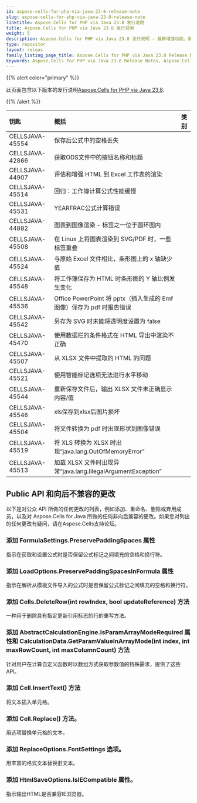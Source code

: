 ```yaml
---
id: aspose-cells-for-php-via-java-23-8-release-note
slug: aspose-cells-for-php-via-java-23-8-release-note
linktitle: Aspose.Cells for PHP via Java 23.8 发行说明
title: Aspose.Cells for PHP via Java 23.8 发行说明
weight: 5
description: Aspose.Cells for PHP via Java 23.8 发行说明 – 最新增强功能、新功能和修复
type: repositor
layout: releas
family_listing_page_title: Aspose.Cells for PHP via Java 23.8 Release Note
keywords: Aspose.Cells for PHP via Java 23.8 Release Notes, Aspose.Cells for PHP via Java 23.8 updates and fixe
---
```

{{% alert color="primary" %}}

此页面包含以下版本的发行说明[Aspose.Cells for PHP via Java 23.8](https://releases.aspose.com/cells/php/new-releases/aspose.cells-for-php-via-java-23.8/).

{{% /alert %}}

|**钥匙**|**概括**|**类别**|
| :- | :- | :- |
|CELLSJAVA-45554|保存后公式中的空格丢失|
|CELLSJAVA-42866|获取ODS文件中的按钮名称和标题|
|CELLSJAVA-44907|评估和增强 HTML 到 Excel 工作表的渲染|
|CELLSJAVA-45514|回归：工作簿计算公式性能缓慢|
|CELLSJAVA-45531|YEARFRAC公式计算错误|
|CELLSJAVA-44882|图表到图像渲染 - 标签之一位于圆环图内|
|CELLSJAVA-45508|在 Linux 上将图表渲染到 SVG/PDF 时，一些标签重叠|
|CELLSJAVA-45524|与原始 Excel 文件相比，条形图上的 x 轴缺少值|
|CELLSJAVA-45548|将工作簿保存为 HTML 时条形图的 Y 轴比例发生变化|
|CELLSJAVA-45536|Office PowerPoint 将 pptx（插入生成的 Emf 图像）保存为 pdf 时报告错误|
|CELLSJAVA-45542|另存为 SVG 时未能将透明度设置为 false|
|CELLSJAVA-45470|使用数据栏的条件格式在 HTML 导出中渲染不正确|
|CELLSJAVA-45507|从 XLSX 文件中提取的 HTML 的问题|
|CELLSJAVA-45521|使用智能标记选项无法进行水平移动|
|CELLSJAVA-45544|重新保存文件后，输出 XLSX 文件未正确显示内容/值|
|CELLSJAVA-45546|xls保存到xlsx后图片损坏|
|CELLSJAVA-45504|将文件转换为 pdf 时出现形状到图像错误|
|CELLSJAVA-45519|将 XLS 转换为 XLSX 时出现“java.lang.OutOfMemoryError”|
|CELLSJAVA-45513|加载 XLSX 文件时出现异常“java.lang.IllegalArgumentException”|

##  **Public API 和向后不兼容的更改**

以下是对公众 API 所做的任何更改的列表，例如添加、重命名、删除或弃用成员，以及对 Aspose.Cells for Java 所做的任何非向后兼容的更改。如果您对列出的任何更改有疑问，请在Aspose.Cells支持论坛。

###  **添加 FormulaSettings.PreservePaddingSpaces 属性**

指示在获取和设置公式时是否保留公式标记之间填充的空格和换行符。

###  **添加 LoadOptions.PreservePaddingSpacesInFormula 属性**

指示在解析从模板文件导入的公式时是否保留公式标记之间填充的空格和换行符。

###  **添加 Cells.DeleteRow(int rowIndex, bool updateReference) 方法**

一种用于删除具有指定更新引用标志的行的重写方法。

###  **添加 AbstractCalculationEngine.IsParamArrayModeRequired 属性和 CalculationData.GetParamValueInArrayMode(int index, int maxRowCount, int maxColumnCount) 方法**

针对用户在计算自定义函数时以数组方式获取参数值的特殊需求，提供了这些API。

###  **添加 Cell.InsertText() 方法**

将文本插入单元格。

###  **添加 Cell.Replace() 方法。**

用选项替换单元格的文本。

###  **添加 ReplaceOptions.FontSettings 选项。**

用丰富的格式文本替换旧文本。

###  **添加 HtmlSaveOptions.IsIECompatible 属性。**

指示输出HTML是否兼容IE浏览器。
